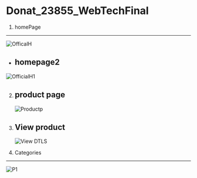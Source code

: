 
# Donat_23855_WebTechFinal

1. homePage
  ---------
![OfficalH](https://github.com/user-attachments/assets/888043ee-e552-4f16-a7af-ad01bf66967b)

 - homepage2
   ---------
![OfficialH1](https://github.com/user-attachments/assets/ced5c5c4-b8e4-471b-b5af-1d72ad6d87c7)

2. product page
   ------------
   ![Productp](https://github.com/user-attachments/assets/73a21f80-6c5e-4136-8f71-8d17ecc44bbb)

3. View product
   ------------
   ![View DTLS](https://github.com/user-attachments/assets/368ae68b-de59-412f-aa21-cef52926db43)

 4. Categories
 -------------
 ![P1](https://github.com/user-attachments/assets/069d37ca-97a1-4058-ad27-ca93eb45e84d)


